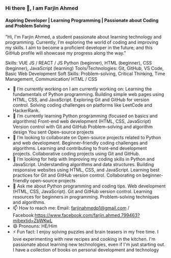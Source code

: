 ### Hi there 👋, I am Farjin Ahmed
#### Aspiring Developer | Learning Programming | Passionate about Coding and Problem Solving
"Hi, I'm Farjin Ahmed, a student passionate about learning technology and programming. Currently, I’m exploring the world of coding and improving my skills. I aim to become a proficient developer in the future, and this GitHub profile will showcase my progress along the way."

Skills: VUE JS / REACT / JS Python (beginner), HTML (beginner), CSS (beginner), JavaScript (learning)  Tools/Technologies: Git, GitHub, VS Code, Basic Web Development  Soft Skills: Problem-solving, Critical Thinking, Time Management, Communication/ HTML / CSS

- 🔭 I’m currently working on I am currently working on:  Learning the fundamentals of Python programming.  Building simple web pages using HTML, CSS, and JavaScript.  Exploring Git and GitHub for version control.  Solving coding challenges on platforms like LeetCode and HackerRank. 
- 🌱 I’m currently learning Python programming (focused on basics and algorithms)  Front-end web development (HTML, CSS, JavaScript)  Version control with Git and GitHub  Problem-solving and algorithm design You sent Open-source projects  
- 👯 I’m looking to collaborate on Open-source projects related to Python and web development.  Beginner-friendly coding challenges and algorithms.  Learning and contributing to front-end development projects.  Collaborative coding projects using Git and GitHub. 
- 🤔 I’m looking for help with Improving my coding skills in Python and JavaScript.  Understanding algorithms and data structures.  Building responsive websites using HTML, CSS, and JavaScript.  Learning best practices for Git and GitHub version control.  Collaborating on beginner-friendly open-source projects 
- 💬 Ask me about Python programming and coding tips.  Web development (HTML, CSS, JavaScript).  Git and GitHub version control.  Learning resources for beginners in programming.  Problem-solving techniques and algorithms. 
- 📫 How to reach me: Email: farjinahmedp1@gmail.com / Facebook:https://www.facebook.com/farjin.ahmed.799463?mibextid=ZbWKwL  
- 😄 Pronouns: HE/Him 
- ⚡ Fun fact: I enjoy solving puzzles and brain teasers in my free time.  I love experimenting with new recipes and cooking in the kitchen.  I'm passionate about learning new technologies, even if I'm just starting out.  I have a collection of books on personal development and technology 




